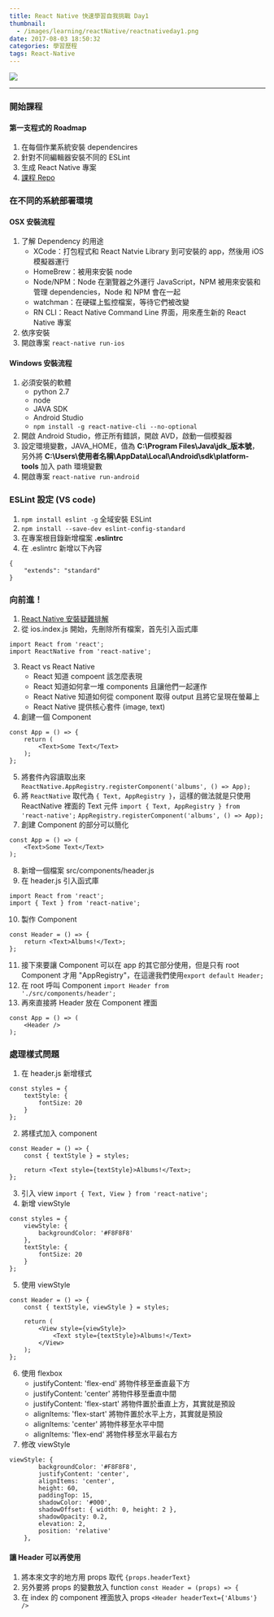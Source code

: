 ```yaml
---
title: React Native 快速學習自我挑戰 Day1
thumbnail:
  - /images/learning/reactNative/reactnativeday1.png
date: 2017-08-03 18:50:32
categories: 學習歷程
tags: React-Native
---
```

<img src="/images/learning/reactNative/reactnativeday1.png">

***
### 開始課程
#### 第一支程式的 Roadmap
1. 在每個作業系統安裝 dependencires
2. 針對不同編輯器安裝不同的 ESLint
3. 生成 React Native 專案
4. [課程 Repo](https://github.com/StephenGrider/ReactNativeReduxCasts)
### 在不同的系統部署環境
#### OSX 安裝流程
1. 了解 Dependency 的用途
    - XCode：打包程式和 React Natvie Library 到可安裝的 app，然後用 iOS 模擬器運行
    - HomeBrew：被用來安裝 node
    - Node/NPM：Node 在瀏覽器之外運行 JavaScript，NPM 被用來安裝和管理 dependencies，Node 和 NPM 會在一起
    - watchman：在硬碟上監控檔案，等待它們被改變
    - RN CLI：React Native Command Line 界面，用來產生新的 React Native 專案
2. 依序安裝
3. 開啟專案 `react-native run-ios`
#### Windows 安裝流程
1. 必須安裝的軟體
    - python 2.7
    - node
    - JAVA SDK
    - Android Studio
    - `npm install -g react-native-cli --no-optional`
2. 開啟 Android Studio，修正所有錯誤，開啟 AVD，啟動一個模擬器
3. 設定環境變數，JAVA\_HOME，值為 **C:\Program Files\Java\jdk\_版本號**，另外將 **C:\Users\使用者名稱\AppData\Local\Android\sdk\platform-tools** 加入 path 環境變數
4. 開啟專案 `react-native run-android`
### ESLint 設定 (VS code)
1. `npm install eslint -g` 全域安裝 ESLint
2. `npm install --save-dev eslint-config-standard`
3. 在專案根目錄新增檔案 **.eslintrc**
4. 在 .eslintrc 新增以下內容
```
{
    "extends": "standard"
}
```
### 向前進！
1. [React Native 安裝疑難排解](https://rallycoding.com/blog/troubleshooting-react-native-startup/)
2. 從 ios.index.js 開始，先刪除所有檔案，首先引入函式庫
```
import React from 'react';
import ReactNative from 'react-native';
```
3. React vs React Native
    - React 知道 compoent 該怎麼表現
    - React 知道如何拿一堆 components 且讓他們一起運作
    - React Native 知道如何從 component 取得 output 且將它呈現在螢幕上
    - React Native 提供核心套件 (image, text)
4. 創建一個 Component
```
const App = () => {
    return (
        <Text>Some Text</Text>
    );
};
```
5. 將套件內容讀取出來
`ReactNative.AppRegistry.registerComponent('albums', () => App);`
6. 將 `ReactNative` 取代為 `{ Text, AppRegistry }`，這樣的做法就是只使用 ReactNative 裡面的 Text 元件
`import { Text, AppRegistry } from 'react-native';`
`AppRegistry.registerComponent('albums', () => App);`
7. 創建 Component 的部分可以簡化
```
const App = () => (
    <Text>Some Text</Text>
);
```
8. 新增一個檔案 src/components/header.js
9. 在 header.js 引入函式庫
```
import React from 'react';
import { Text } from 'react-native';
```
10. 製作 Component
```
const Header = () => {
    return <Text>Albums!</Text>;
};
```
11. 接下來要讓 Component 可以在 app 的其它部分使用，但是只有 root Component 才用 "AppRegistry"，在這邊我們使用`export default Header;`
12. 在 root 呼叫 Component
`import Header from './src/components/header';`
13. 再來直接將 Header 放在 Component 裡面
```
const App = () => (
    <Header />
);
```
### 處理樣式問題
1. 在 header.js 新增樣式
```
const styles = {
    textStyle: {
        fontSize: 20
    }
};
```
2. 將樣式加入 component
```
const Header = () => {
    const { textStyle } = styles;

    return <Text style={textStyle}>Albums!</Text>;
};
```
3. 引入 view `import { Text, View } from 'react-native';`
4. 新增 viewStyle
```
const styles = {
    viewStyle: {
        backgroundColor: '#F8F8F8'
    },
    textStyle: {
        fontSize: 20
    }
};
```
5. 使用 viewStyle
```
const Header = () => {
    const { textStyle, viewStyle } = styles;

    return (
        <View style={viewStyle}>
            <Text style={textStyle}>Albums!</Text>
        </View>
    );
};
```
6. 使用 flexbox
    - justifyContent: 'flex-end' 將物件移至垂直最下方
    - justifyContent: 'center' 將物件移至垂直中間
    - justifyContent: 'flex-start' 將物件置於垂直上方，其實就是預設
    - alignItems: 'flex-start' 將物件置於水平上方，其實就是預設
    - alignItems: 'center' 將物件移至水平中間
    - alignItems: 'flex-end' 將物件移至水平最右方
7. 修改 viewStyle
```
viewStyle: {
        backgroundColor: '#F8F8F8',
        justifyContent: 'center',
        alignItems: 'center',
        height: 60,
        paddingTop: 15,
        shadowColor: '#000',
        shadowOffset: { width: 0, height: 2 },
        shadowOpacity: 0.2,
        elevation: 2,
        position: 'relative'
    },
```
#### 讓 Header 可以再使用
1. 將本來文字的地方用 props 取代 `{props.headerText}`
2. 另外要將 props 的變數放入 function `const Header = (props) => {`
3. 在 index 的 component 裡面放入 props `<Header headerText={'Albums'} />`